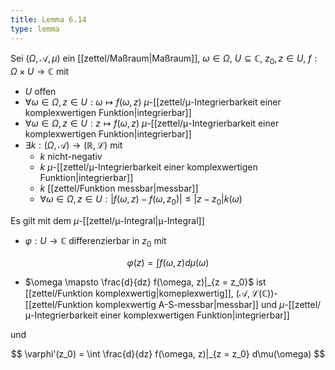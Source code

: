 ```yaml
---
title: Lemma 6.14
type: lemma
---
```


Sei $(\Omega, \mathcal{A}, \mu)$ ein [[zettel/Maßraum|Maßraum]], $\omega \in \Omega$, $U \subseteq \mathbb{C}$, $z_0, z \in U$, $f : \Omega \times U \to \mathbb{C}$ mit
- $U$ offen
- $\forall \omega \in \Omega, z \in U : \omega \mapsto f(\omega, z)$ $\mu$-[[zettel/μ-Integrierbarkeit einer komplexwertigen Funktion|integrierbar]]
- $\forall \omega \in \Omega, z \in U : z \mapsto f(\omega, z)$ $\mu$-[[zettel/μ-Integrierbarkeit einer komplexwertigen Funktion|integrierbar]]
- $\exists k : (\Omega, \mathcal{A}) \to (\mathbb{R}, \mathcal{L})$ mit
	- $k$ nicht-negativ
	- $k$ $\mu$-[[zettel/μ-Integrierbarkeit einer komplexwertigen Funktion|integrierbar]]
	- $k$ [[zettel/Funktion messbar|messbar]]
	- $\forall \omega \in \Omega, z \in U : |f(\omega, z) - f(\omega, z_0)| \le |z - z_0|k(\omega)$

Es gilt mit dem $\mu$-[[zettel/μ-Integral|μ-Integral]]
- $\varphi : U \to \mathbb{C}$ differenzierbar in $z_0$ mit

$$
	\varphi(z) = \int f(\omega, z) d\mu(\omega)
$$

- $\omega \mapsto \frac{d}{dz} f(\omega, z)|_{z = z_0}$ ist [[zettel/Funktion komplexwertig|komeplexwertig]], $(\mathcal{A}, \mathcal{L}(\mathbb{C}))$-[[zettel/Funktion komplexwertig A-S-messbar|messbar]] und $\mu$-[[zettel/μ-Integrierbarkeit einer komplexwertigen Funktion|integrierbar]]

und 

$$
	\varphi'(z_0) = \int \frac{d}{dz} f(\omega, z)|_{z = z_0} d\mu(\omega)
$$